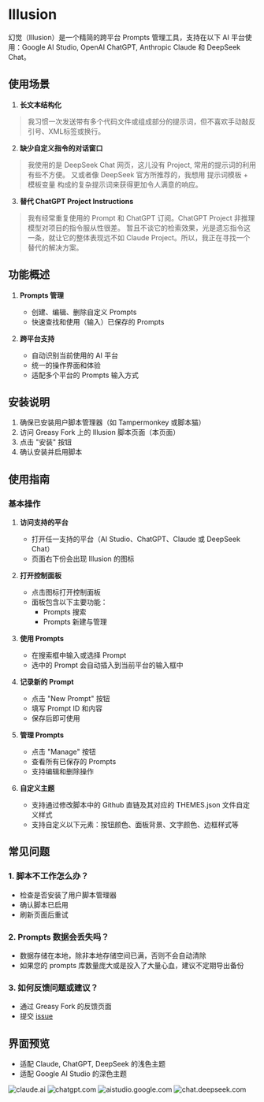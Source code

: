 # Illusion
幻觉（Illusion）是一个精简的跨平台 Prompts 管理工具，支持在以下 AI 平台使用：Google AI Studio, OpenAI ChatGPT, Anthropic Claude 和 DeepSeek Chat。

## 使用场景
1. **长文本结构化**
> 我习惯一次发送带有多个代码文件或组成部分的提示词，但不喜欢手动敲反引号、XML标签或换行。

2. **缺少自定义指令的对话窗口**
> 我使用的是 DeepSeek Chat 网页，这儿没有 Project, 常用的提示词的利用有些不方便。
> 又或者像 DeepSeek 官方所推荐的，我想用 提示词模板 + 模板变量 构成的复杂提示词来获得更加令人满意的响应。

3. **替代 ChatGPT Project Instructions**
> 我有经常重复使用的 Prompt 和 ChatGPT 订阅。ChatGPT Project 非推理模型对项目的指令服从性很差。
> 暂且不谈它的检索效果，光是遗忘指令这一条，就让它的整体表现远不如 Claude Project。所以，我正在寻找一个替代的解决方案。

## 功能概述
1. **Prompts 管理**
   - 创建、编辑、删除自定义 Prompts
   - 快速查找和使用（输入）已保存的 Prompts

2. **跨平台支持**
   - 自动识别当前使用的 AI 平台
   - 统一的操作界面和体验
   - 适配多个平台的 Prompts 输入方式


## 安装说明
1. 确保已安装用户脚本管理器（如 Tampermonkey 或脚本猫）
2. 访问 Greasy Fork 上的 Illusion 脚本页面（本页面）
3. 点击 "安装" 按钮
4. 确认安装并启用脚本

## 使用指南
### 基本操作
1. **访问支持的平台**
   - 打开任一支持的平台（AI Studio、ChatGPT、Claude 或 DeepSeek Chat）
   - 页面右下份会出现 Illusion 的图标

2. **打开控制面板**
   - 点击图标打开控制面板
   - 面板包含以下主要功能：
     - Prompts 搜索
     - Prompts 新建与管理

3. **使用 Prompts**
   - 在搜索框中输入或选择 Prompt
   - 选中的 Prompt 会自动插入到当前平台的输入框中

4. **记录新的 Prompt**
   - 点击 "New Prompt" 按钮
   - 填写 Prompt ID 和内容
   - 保存后即可使用

5. **管理 Prompts**
   - 点击 "Manage" 按钮
   - 查看所有已保存的 Prompts
   - 支持编辑和删除操作

6. **自定义主题**
   - 支持通过修改脚本中的 Github 直链及其对应的 THEMES.json 文件自定义样式
   - 支持自定义以下元素：按钮颜色、面板背景、文字颜色、边框样式等


## 常见问题
### 1. 脚本不工作怎么办？
   - 检查是否安装了用户脚本管理器
   - 确认脚本已启用
   - 刷新页面后重试

### 2. Prompts 数据会丢失吗？
   - 数据存储在本地，除非本地存储空间已满，否则不会自动清除
   - 如果您的 prompts 库数量庞大或是投入了大量心血，建议不定期导出备份

### 3. 如何反馈问题或建议？
   - 通过 Greasy Fork 的反馈页面
   - 提交 [issue](https://github.com/cattail-mutt/Illusion/issues)

## 界面预览
- 适配 Claude, ChatGPT, DeepSeek 的浅色主题
- 适配 Google AI Studio 的深色主题
  
![claude.ai](https://raw.githubusercontent.com/cattail-mutt/Illusion/refs/heads/main/resources/images/claude.png)
![chatgpt.com](https://raw.githubusercontent.com/cattail-mutt/Illusion/refs/heads/main/resources/images/chatgpt.png)
![aistudio.google.com](https://raw.githubusercontent.com/cattail-mutt/Illusion/refs/heads/main/resources/images/aistudio.png)
![chat.deepseek.com](https://raw.githubusercontent.com/cattail-mutt/Illusion/refs/heads/main/resources/images/deepseek.png)
